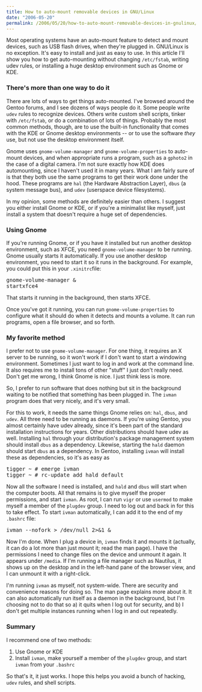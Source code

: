 ```yaml
---
title: How to auto-mount removable devices in GNU/Linux
date: "2006-05-20"
permalink: /2006/05/20/how-to-auto-mount-removable-devices-in-gnulinux/
---
```

Most operating systems have an auto-mount feature to detect and mount devices, such as USB flash drives, when they're plugged in. GNU/Linux is no exception. It's easy to install and just as easy to use. In this article I'll show you how to get auto-mounting without changing `/etc/fstab`, writing udev rules, or installing a huge desktop environment such as Gnome or KDE.

### There's more than one way to do it

There are lots of ways to get things auto-mounted. I've browsed around the Gentoo forums, and I see dozens of ways people do it. Some people write `udev` rules to recognize devices. Others write custom shell scripts, tinker with `/etc/fstab`, or do a combination of lots of things. Probably the most common methods, though, are to use the built-in functionality that comes with the KDE or Gnome desktop environments -- or to use the software *they* use, but not use the desktop environment itself.

Gnome uses `gnome-volume-manager` and `gnome-volume-properties` to auto-mount devices, and when appropriate runs a program, such as a `gphoto2` in the case of a digital camera. I'm not sure exactly how KDE does automounting, since I haven't used it in many years. What I am fairly sure of is that they both use the same programs to get their work done under the hood. These programs are `hal` (the Hardware Abstraction Layer), `dbus` (a system message bus), and `udev` (userspace device filesystems).

In my opinion, some methods are definitely easier than others. I suggest you either install Gnome or KDE, or if you're a minimalist like myself, just install a system that doesn't require a huge set of dependencies.

### Using Gnome

If you're running Gnome, or if you have it installed but run another desktop environment, such as XFCE, you need `gnome-volume-manager` to be running. Gnome usually starts it automatically. If you use another desktop environment, you need to start it so it runs in the background. For example, you could put this in your `.xinitrc`file:

<pre>gnome-volume-manager &
startxfce4</pre>

That starts it running in the background, then starts XFCE.

Once you've got it running, you can run `gnome-volume-properties` to configure what it should do when it detects and mounts a volume. It can run programs, open a file browser, and so forth.

### My favorite method

I prefer not to use `gnome-volume-manager`. For one thing, it requires an X server to be running, so it won't work if I don't want to start a windowing environment. Sometimes I just want to log in and work at the command line. It also requires me to install tons of other "stuff" I just don't really need. Don't get me wrong, I think Gnome is nice. I just think less is more.

So, I prefer to run software that does nothing but sit in the background waiting to be notified that something has been plugged in. The `ivman` program does that very nicely, and it's very small.

For this to work, it needs the same things Gnome relies on: `hal`, `dbus`, and `udev`. All three need to be running as daemons. If you're using Gentoo, you almost certainly have udev already, since it's been part of the standard installation instructions for years. Other distributions should have udev as well. Installing `hal` through your distribution's package management system should install `dbus` as a dependency. Likewise, starting the `hald` daemon should start `dbus` as a dependency. In Gentoo, installing `ivman` will install these as dependencies, so it's as easy as

<pre>tigger ~ # emerge ivman
tigger ~ # rc-update add hald default</pre>

Now all the software I need is installed, and `hald` and `dbus` will start when the computer boots. All that remains is to give myself the proper permissions, and start `ivman`. As root, I can run `vigr` or use `usermod` to make myself a member of the `plugdev` group. I need to log out and back in for this to take effect. To start `ivman` automatically, I can add it to the end of my `.bashrc` file:

<pre>ivman --nofork &gt; /dev/null 2&gt;&1 &</pre>

Now I'm done. When I plug a device in, `ivman` finds it and mounts it (actually, it can do a lot more than just mount it; read the man page). I have the permissions I need to change files on the device and unmount it again. It appears under `/media`. If I'm running a file manager such as Nautilus, it shows up on the desktop and in the left-hand pane of the browser view, and I can unmount it with a right-click.

I'm running `ivman` as myself, not system-wide. There are security and convenience reasons for doing so. The man page explains more about it. It can also automatically run itself as a daemon in the background, but I'm choosing not to do that so a) it quits when I log out for security, and b) I don't get multiple instances running when I log in and out repeatedly.

### Summary

I recommend one of two methods:

1.  Use Gnome or KDE
2.  Install `ivman`, make yourself a member of the `plugdev` group, and start `ivman` from your `.bashrc`

So that's it, it just works. I hope this helps you avoid a bunch of hacking, `udev` rules, and shell scripts.
